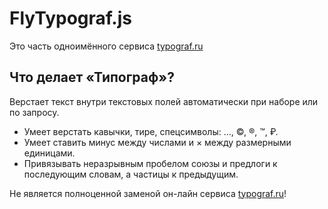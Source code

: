 # FlyTypograf.js #

Это часть одноимённого сервиса [typograf.ru](https://typograf.ru)

## Что делает «Типограф»? ##

Верстает текст внутри текстовых полей автоматически при наборе или по запросу.

* Умеет верстать кавычки, тире, спецсимволы: …, ©, ®, ™, ₽.
* Умеет ставить минус между числами и × между размерными единицами.
* Привязывать неразрывным пробелом союзы и предлоги к последующим словам, а частицы к предыдущим.

Не является полноценной заменой он-лайн сервиса [typograf.ru](https://typograf.ru)!
